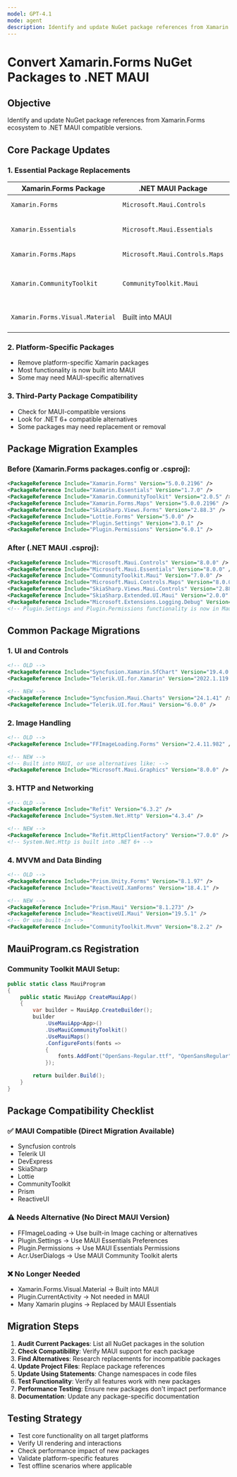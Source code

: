 ```yaml
---
model: GPT-4.1
mode: agent
description: Identify and update NuGet package references from Xamarin.Forms ecosystem to .NET MAUI compatible versions.
---
```

# Convert Xamarin.Forms NuGet Packages to .NET MAUI

## Objective
Identify and update NuGet package references from Xamarin.Forms ecosystem to .NET MAUI compatible versions.

## Core Package Updates

### 1. Essential Package Replacements

| Xamarin.Forms Package | .NET MAUI Package | Notes |
|----------------------|-------------------|-------|
| `Xamarin.Forms` | `Microsoft.Maui.Controls` | Core UI controls |
| `Xamarin.Essentials` | `Microsoft.Maui.Essentials` | Cross-platform APIs |
| `Xamarin.Forms.Maps` | `Microsoft.Maui.Controls.Maps` | Map controls |
| `Xamarin.CommunityToolkit` | `CommunityToolkit.Maui` | Community controls and extensions |
| `Xamarin.Forms.Visual.Material` | Built into MAUI | Material design is integrated |

### 2. Platform-Specific Packages
- Remove platform-specific Xamarin packages
- Most functionality is now built into MAUI
- Some may need MAUI-specific alternatives

### 3. Third-Party Package Compatibility
- Check for MAUI-compatible versions
- Look for .NET 6+ compatible alternatives
- Some packages may need replacement or removal

## Package Migration Examples

### Before (Xamarin.Forms packages.config or .csproj):
```xml
<PackageReference Include="Xamarin.Forms" Version="5.0.0.2196" />
<PackageReference Include="Xamarin.Essentials" Version="1.7.0" />
<PackageReference Include="Xamarin.CommunityToolkit" Version="2.0.5" />
<PackageReference Include="Xamarin.Forms.Maps" Version="5.0.0.2196" />
<PackageReference Include="SkiaSharp.Views.Forms" Version="2.88.3" />
<PackageReference Include="Lottie.Forms" Version="5.0.0" />
<PackageReference Include="Plugin.Settings" Version="3.0.1" />
<PackageReference Include="Plugin.Permissions" Version="6.0.1" />
```

### After (.NET MAUI .csproj):
```xml
<PackageReference Include="Microsoft.Maui.Controls" Version="8.0.0" />
<PackageReference Include="Microsoft.Maui.Essentials" Version="8.0.0" />
<PackageReference Include="CommunityToolkit.Maui" Version="7.0.0" />
<PackageReference Include="Microsoft.Maui.Controls.Maps" Version="8.0.0" />
<PackageReference Include="SkiaSharp.Views.Maui.Controls" Version="2.88.6" />
<PackageReference Include="SkiaSharp.Extended.UI.Maui" Version="2.0.0" />
<PackageReference Include="Microsoft.Extensions.Logging.Debug" Version="8.0.0" />
<!-- Plugin.Settings and Plugin.Permissions functionality is now in Maui.Essentials -->
```

## Common Package Migrations

### 1. UI and Controls
```xml
<!-- OLD -->
<PackageReference Include="Syncfusion.Xamarin.SfChart" Version="19.4.0.56" />
<PackageReference Include="Telerik.UI.for.Xamarin" Version="2022.1.119.1" />

<!-- NEW -->
<PackageReference Include="Syncfusion.Maui.Charts" Version="24.1.41" />
<PackageReference Include="Telerik.UI.for.Maui" Version="6.0.0" />
```

### 2. Image Handling
```xml
<!-- OLD -->
<PackageReference Include="FFImageLoading.Forms" Version="2.4.11.982" />

<!-- NEW -->
<!-- Built into MAUI, or use alternatives like: -->
<PackageReference Include="Microsoft.Maui.Graphics" Version="8.0.0" />
```

### 3. HTTP and Networking
```xml
<!-- OLD -->
<PackageReference Include="Refit" Version="6.3.2" />
<PackageReference Include="System.Net.Http" Version="4.3.4" />

<!-- NEW -->
<PackageReference Include="Refit.HttpClientFactory" Version="7.0.0" />
<!-- System.Net.Http is built into .NET 6+ -->
```

### 4. MVVM and Data Binding
```xml
<!-- OLD -->
<PackageReference Include="Prism.Unity.Forms" Version="8.1.97" />
<PackageReference Include="ReactiveUI.XamForms" Version="18.4.1" />

<!-- NEW -->
<PackageReference Include="Prism.Maui" Version="8.1.273" />
<PackageReference Include="ReactiveUI.Maui" Version="19.5.1" />
<!-- Or use built-in -->
<PackageReference Include="CommunityToolkit.Mvvm" Version="8.2.2" />
```

## MauiProgram.cs Registration

### Community Toolkit MAUI Setup:
```csharp
public static class MauiProgram
{
    public static MauiApp CreateMauiApp()
    {
        var builder = MauiApp.CreateBuilder();
        builder
            .UseMauiApp<App>()
            .UseMauiCommunityToolkit()
            .UseMauiMaps()
            .ConfigureFonts(fonts =>
            {
                fonts.AddFont("OpenSans-Regular.ttf", "OpenSansRegular");
            });

        return builder.Build();
    }
}
```

## Package Compatibility Checklist

### ✅ MAUI Compatible (Direct Migration Available)
- Syncfusion controls
- Telerik UI
- DevExpress
- SkiaSharp
- Lottie
- CommunityToolkit
- Prism
- ReactiveUI

### ⚠️ Needs Alternative (No Direct MAUI Version)
- FFImageLoading → Use built-in Image caching or alternatives
- Plugin.Settings → Use MAUI Essentials Preferences
- Plugin.Permissions → Use MAUI Essentials Permissions
- Acr.UserDialogs → Use MAUI Community Toolkit alerts

### ❌ No Longer Needed
- Xamarin.Forms.Visual.Material → Built into MAUI
- Plugin.CurrentActivity → Not needed in MAUI
- Many Xamarin plugins → Replaced by MAUI Essentials

## Migration Steps
1. **Audit Current Packages**: List all NuGet packages in the solution
2. **Check Compatibility**: Verify MAUI support for each package
3. **Find Alternatives**: Research replacements for incompatible packages
4. **Update Project Files**: Replace package references
5. **Update Using Statements**: Change namespaces in code files
6. **Test Functionality**: Verify all features work with new packages
7. **Performance Testing**: Ensure new packages don't impact performance
8. **Documentation**: Update any package-specific documentation

## Testing Strategy
- Test core functionality on all target platforms
- Verify UI rendering and interactions
- Check performance impact of new packages
- Validate platform-specific features
- Test offline scenarios where applicable
